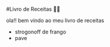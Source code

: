 #Livro de Receitas :man_cook:

ola!! bem vindo ao meu livro de receitas



* strogonoff de frango
* pave
